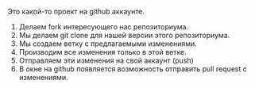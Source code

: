Это какой-то проект на github аккаунте.


1. Делаем fork интересующего нас репозиториума.
2. Мы делаем git clone для нашей версии этого репозиториума.
3. Мы создаем ветку с предлагаемыми изменениями.
4. Производим все изменения только в этой ветке.
5. Отправляем эти изменения на свой аккаунт (push)
6. В окне на github появляется возможность отправить pull request с изменениями.
